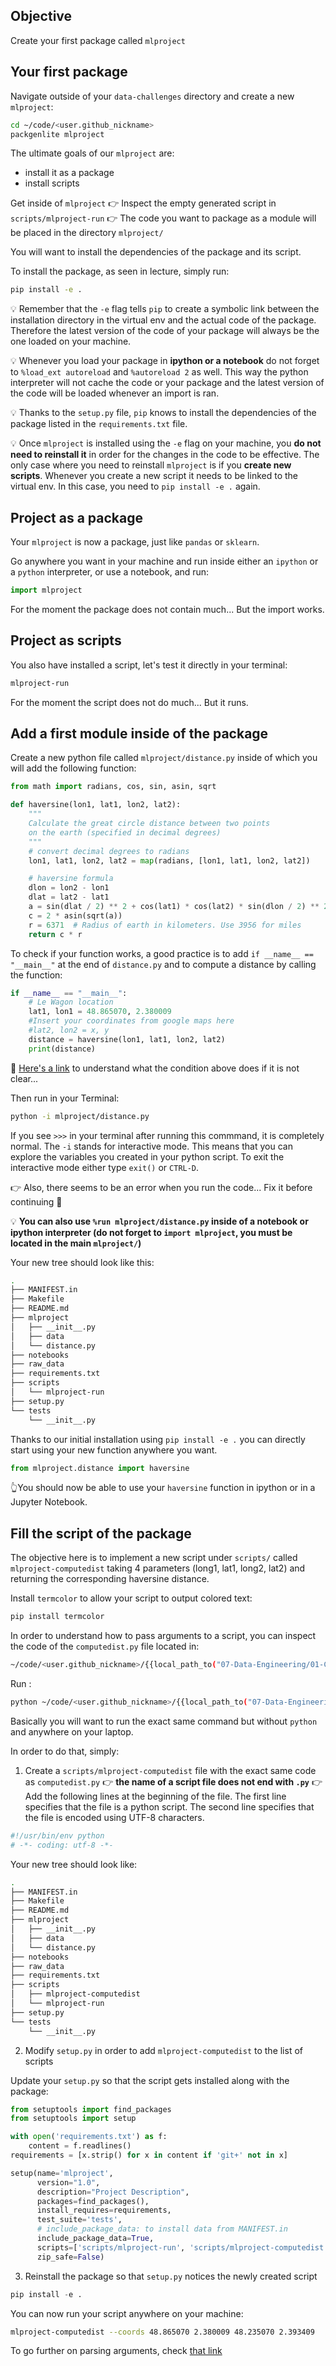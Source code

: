 ## Objective

Create your first package called `mlproject`

## Your first package

Navigate outside of your `data-challenges` directory and create a new `mlproject`:

```bash
cd ~/code/<user.github_nickname>
packgenlite mlproject
```

The ultimate goals of our `mlproject` are:
- install it as a package
- install scripts

Get inside of `mlproject`
👉 Inspect the empty generated script in `scripts/mlproject-run`
👉 The code you want to package as a module will be placed in the directory `mlproject/`

You will want to install the dependencies of the package and its script.

To install the package, as seen in lecture, simply run:

```bash
pip install -e .
```

💡 Remember that the `-e` flag tells `pip` to create a symbolic link between the installation directory in the virtual env and the actual code of the package. Therefore the latest version of the code of your package will always be the one loaded on your machine.

💡 Whenever you load your package in __ipython or a notebook__ do not forget to `%load_ext autoreload` and `%autoreload 2` as well. This way the python interpreter will not cache the code or your package and the latest version of the code will be loaded whenever an import is ran.

💡 Thanks to the `setup.py` file, `pip` knows to install the dependencies of the package listed in the `requirements.txt` file.

💡 Once `mlproject` is installed using the `-e` flag on your machine, you __do not need to reinstall it__ in order for the changes in the code to be effective. The only case where you need to reinstall `mlproject` is if you __create new scripts__. Whenever you create a new script it needs to be linked to the virtual env. In this case, you need to `pip install -e .` again.

## Project as a package

Your `mlproject` is now a package, just like `pandas` or `sklearn`.

Go anywhere you want in your machine and run inside either an `ipython` or a `python` interpreter, or use a notebook, and run:

```python
import mlproject
```

For the moment the package does not contain much... But the import works.

## Project as scripts

You also have installed a script, let's test it directly in your terminal:
```bash
mlproject-run
```

For the moment the script does not do much... But it runs.

## Add a first module inside of the package

Create a new python file called `mlproject/distance.py` inside of which you will add the following function:

```python
from math import radians, cos, sin, asin, sqrt

def haversine(lon1, lat1, lon2, lat2):
    """
    Calculate the great circle distance between two points
    on the earth (specified in decimal degrees)
    """
    # convert decimal degrees to radians
    lon1, lat1, lon2, lat2 = map(radians, [lon1, lat1, lon2, lat2])

    # haversine formula
    dlon = lon2 - lon1
    dlat = lat2 - lat1
    a = sin(dlat / 2) ** 2 + cos(lat1) * cos(lat2) * sin(dlon / 2) ** 2
    c = 2 * asin(sqrt(a))
    r = 6371  # Radius of earth in kilometers. Use 3956 for miles
    return c * r
```

To check if your function works, a good practice is to add `if __name__ == "__main__"` at the end of `distance.py` and to compute a distance by calling the function:

```python
if __name__ == "__main__":
    # Le Wagon location
    lat1, lon1 = 48.865070, 2.380009
    #Insert your coordinates from google maps here
    #lat2, lon2 = x, y
    distance = haversine(lon1, lat1, lon2, lat2)
    print(distance)
```

🤔 [Here's a link](https://www.geeksforgeeks.org/what-does-the-if-__name__-__main__-do/) to understand what the condition above does if it is not clear...

Then run in your Terminal:

```bash
python -i mlproject/distance.py
```

If you see `>>>` in your terminal after running this commmand, it is completely normal. The `-i` stands for interactive mode. This means that you can explore the variables you created in your python script. To exit the interactive mode either type `exit()` or `CTRL-D`.

👉 Also, there seems to be an error when you run the code... Fix it before continuing 🙏

💡 __You can also use `%run mlproject/distance.py` inside of a notebook or ipython interpreter (do not forget to `import mlproject`, you must be located in the main `mlproject/`)__

Your new tree should look like this:

```bash
.
├── MANIFEST.in
├── Makefile
├── README.md
├── mlproject
│   ├── __init__.py
│   ├── data
│   └── distance.py
├── notebooks
├── raw_data
├── requirements.txt
├── scripts
│   └── mlproject-run
├── setup.py
└── tests
    └── __init__.py
```

Thanks to our initial installation using `pip install -e .` you can directly start using your new function anywhere you want.

```python
from mlproject.distance import haversine
```

👆You should now be able to use your `haversine` function in ipython or in a Jupyter Notebook.

## Fill the script of the package

The objective here is to implement a new script under `scripts/` called `mlproject-computedist` taking 4 parameters (long1, lat1, long2, lat2) and returning the corresponding haversine distance.

Install `termcolor` to allow your script to output colored text:

``` bash
pip install termcolor
```

In order to understand how to pass arguments to a script, you can inspect the code of the `computedist.py` file located in:

```bash
~/code/<user.github_nickname>/{{local_path_to("07-Data-Engineering/01-Code-as-a-Product/02-Package-installation")}}
```

Run :

```bash
python ~/code/<user.github_nickname>/{{local_path_to("07-Data-Engineering/01-Code-as-a-Product/02-Package-installation")}}/computedist.py --coords 48.865 2.380 48.235 2.393
```

Basically you will want to run the exact same command but without `python` and anywhere on your laptop.

In order to do that, simply:

1. Create a `scripts/mlproject-computedist` file with the exact same code as `computedist.py`
👉 __the name of a script file does not end with `.py`__
👉 Add the following lines at the beginning of the file. The first line specifies that the file is a python script. The second line specifies that the file is encoded using UTF-8 characters.

``` python
#!/usr/bin/env python
# -*- coding: utf-8 -*-
```

Your new tree should look like:
```bash
.
├── MANIFEST.in
├── Makefile
├── README.md
├── mlproject
│   ├── __init__.py
│   ├── data
│   └── distance.py
├── notebooks
├── raw_data
├── requirements.txt
├── scripts
│   ├── mlproject-computedist
│   └── mlproject-run
├── setup.py
└── tests
    └── __init__.py
```

2. Modify `setup.py` in order to add `mlproject-computedist` to the list of scripts

Update your `setup.py` so that the script gets installed along with the package:

```python
from setuptools import find_packages
from setuptools import setup

with open('requirements.txt') as f:
    content = f.readlines()
requirements = [x.strip() for x in content if 'git+' not in x]

setup(name='mlproject',
      version="1.0",
      description="Project Description",
      packages=find_packages(),
      install_requires=requirements,
      test_suite='tests',
      # include_package_data: to install data from MANIFEST.in
      include_package_data=True,
      scripts=['scripts/mlproject-run', 'scripts/mlproject-computedist'],
      zip_safe=False)
```

3. Reinstall the package so that `setup.py` notices the newly created script

```python
pip install -e .
```

You can now run your script anywhere on your machine:

```bash
mlproject-computedist --coords 48.865070 2.380009 48.235070 2.393409
```

To go further on parsing arguments, check [that link](https://realpython.com/python-command-line-arguments/)
